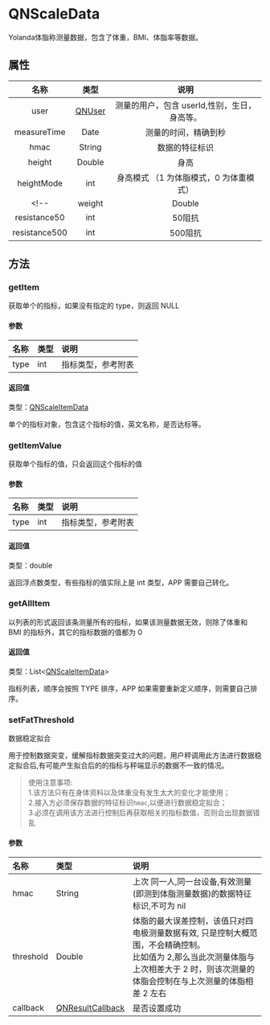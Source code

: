 # QNScaleData

Yolanda体脂称测量数据，包含了体重，BMI、体脂率等数据。

## 属性

|    名称     |         类型          |                     说明                     |
| :---------: | :-------------------: | :------------------------------------------: |
|    user     | [QNUser](./QNUser.md) | 测量的用户，包含 userId,性别，生日，身高等。 |
| measureTime |         Date          |             测量的时间，精确到秒             |
|    hmac     |        String         |                数据的特征标识                |
|    height    |       Double         |                身高                |
|    heightMode    |       int         |                身高模式 （1 为体脂模式，0 为体重模式）               |
<!-- |    weight    |       Double         |                体重               |
|    resistance50    |       int         |                50阻抗              |
|    resistance500    |       int         |               500阻抗            | -->


## 方法

### getItem

获取单个的指标，如果没有指定的 type，则返回 NULL

#### 参数

| 名称 | 类型 | 说明               |
| :--- | :--- | :----------------- |
| type | int  | 指标类型，参考附表 |

#### 返回值

类型：[QNScaleItemData](./QNScaleItemData.md)

单个的指标对象，包含这个指标的值，英文名称，是否达标等。

### getItemValue

获取单个指标的值，只会返回这个指标的值

#### 参数

| 名称 | 类型 | 说明               |
| :--- | :--- | :----------------- |
| type | int  | 指标类型，参考附表 |

#### 返回值

类型：double

返回浮点数类型，有些指标的值实际上是 int 类型，APP 需要自己转化。

### getAllItem

以列表的形式返回该条测量所有的指标，如果该测量数据无效，则除了体重和 BMI 的指标外，其它的指标数据的值都为 0

#### 返回值

类型：List<[QNScaleItemData](./QNScaleItemData.md)>

指标列表，顺序会按照 TYPE 排序，APP 如果需要重新定义顺序，则需要自己排序。

### setFatThreshold

数据稳定拟合

用于控制数据突变，缓解指标数据突变过大的问题，用户秤调用此方法进行数据稳定拟合后,有可能产生拟合后的的指标与秤端显示的数据不一致的情况。

> 使用注意事项:<br/>1.该方法只有在身体资料以及体重没有发生太大的变化才能使用；<br/>2.接入方必须保存数据的特征标识`hmac`,以便进行数据稳定拟合；<br/>3.必须在调用该方法进行控制后再获取相关的指标数值，否则会出现数据错乱

#### 参数

| 名称      | 类型                                      | 说明                                                                                                                                                                 |
| :-------- | :---------------------------------------- | :------------------------------------------------------------------------------------------------------------------------------------------------------------------- |
| hmac      | String                                    | 上次 同一人,同一台设备,有效测量(即测到体脂测量数据)的数据特征标识,不可为 nil                                                                                                        |
| threshold | Double                                    | 体脂的最大误差控制，该值只对四电极测量数据有效, 只是控制大概范围，不会精确控制。<br /> 比如值为 2,那么当此次测量体脂与上次相差大于 2 时，则该次测量的体脂会控制在与上次测量的体脂相差 2 左右 |
| callback  | [QNResultCallback](./QNResultCallback.md) | 是否设置成功                                                                                                                                                         |
